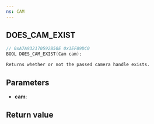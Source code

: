 ```yaml
---
ns: CAM
---
```

## DOES_CAM_EXIST

```c
// 0xA7A932170592B50E 0x1EF89DC0
BOOL DOES_CAM_EXIST(Cam cam);
```

```
Returns whether or not the passed camera handle exists.  
```

## Parameters
* **cam**: 

## Return value
